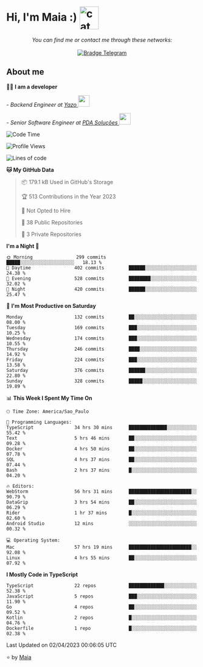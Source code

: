 <h1 align="left">Hi, I'm Maia :) 
<img src="https://emojis.slackmojis.com/emojis/images/1643509834/36299/black-cat.gif?1643509834" width="50" height="60" align="center"  alt="cat"/>
</h1>

<p align="center">
    <i>You can find me or contact me through these networks:</i>
    <br/><br/>
    <a href="https://t.me/mrootx" target="_blank">
        <img src="https://img.shields.io/badge/-Telegram-2CA5E0?logo=telegram&style=flat&logoColor=white" alt="Bradge Telegram" />
    </a>
</p>

## About me

:technologist: <strong>I am a developer</strong> <br>

<p><em> - Backend Engineer at <a href="https://yazo.com.br/">Yazo
</a><img src="https://media.giphy.com/media/WUlplcMpOCEmTGBtBW/giphy.gif" width="30"> 
</em></p>

<p><em> - Senior Software Engineer at <a href="https://pdasolucoes.com.br">PDA Soluções
</a><img src="https://media.giphy.com/media/WUlplcMpOCEmTGBtBW/giphy.gif" width="30"> 
</em></p>

<!--START_SECTION:waka-->
![Code Time](http://img.shields.io/badge/Code%20Time-1%2C906%20hrs%2025%20mins-blue)

![Profile Views](http://img.shields.io/badge/Profile%20Views-7-blue)

![Lines of code](https://img.shields.io/badge/From%20Hello%20World%20I%27ve%20Written-379.5%20thousand%20lines%20of%20code-blue)

**🐱 My GitHub Data** 

> 📦 179.1 kB Used in GitHub's Storage 
 > 
> 🏆 513 Contributions in the Year 2023
 > 
> 🚫 Not Opted to Hire
 > 
> 📜 38 Public Repositories 
 > 
> 🔑 3 Private Repositories 
 > 
**I'm a Night 🦉** 

```text
🌞 Morning                299 commits         █████░░░░░░░░░░░░░░░░░░░░   18.13 % 
🌆 Daytime                402 commits         ██████░░░░░░░░░░░░░░░░░░░   24.38 % 
🌃 Evening                528 commits         ████████░░░░░░░░░░░░░░░░░   32.02 % 
🌙 Night                  420 commits         ██████░░░░░░░░░░░░░░░░░░░   25.47 % 
```
📅 **I'm Most Productive on Saturday** 

```text
Monday                   132 commits         ██░░░░░░░░░░░░░░░░░░░░░░░   08.00 % 
Tuesday                  169 commits         ███░░░░░░░░░░░░░░░░░░░░░░   10.25 % 
Wednesday                174 commits         ███░░░░░░░░░░░░░░░░░░░░░░   10.55 % 
Thursday                 246 commits         ████░░░░░░░░░░░░░░░░░░░░░   14.92 % 
Friday                   224 commits         ███░░░░░░░░░░░░░░░░░░░░░░   13.58 % 
Saturday                 376 commits         ██████░░░░░░░░░░░░░░░░░░░   22.80 % 
Sunday                   328 commits         █████░░░░░░░░░░░░░░░░░░░░   19.89 % 
```


📊 **This Week I Spent My Time On** 

```text
🕑︎ Time Zone: America/Sao_Paulo

💬 Programming Languages: 
TypeScript               34 hrs 30 mins      ██████████████░░░░░░░░░░░   55.42 % 
Text                     5 hrs 46 mins       ██░░░░░░░░░░░░░░░░░░░░░░░   09.28 % 
Docker                   4 hrs 50 mins       ██░░░░░░░░░░░░░░░░░░░░░░░   07.78 % 
SQL                      4 hrs 37 mins       ██░░░░░░░░░░░░░░░░░░░░░░░   07.44 % 
Bash                     2 hrs 37 mins       █░░░░░░░░░░░░░░░░░░░░░░░░   04.20 % 

🔥 Editors: 
WebStorm                 56 hrs 31 mins      ███████████████████████░░   90.79 % 
DataGrip                 3 hrs 54 mins       ██░░░░░░░░░░░░░░░░░░░░░░░   06.29 % 
Rider                    1 hr 37 mins        █░░░░░░░░░░░░░░░░░░░░░░░░   02.60 % 
Android Studio           12 mins             ░░░░░░░░░░░░░░░░░░░░░░░░░   00.32 % 

💻 Operating System: 
Mac                      57 hrs 19 mins      ███████████████████████░░   92.08 % 
Linux                    4 hrs 55 mins       ██░░░░░░░░░░░░░░░░░░░░░░░   07.92 % 
```

**I Mostly Code in TypeScript** 

```text
TypeScript               22 repos            █████████████░░░░░░░░░░░░   52.38 % 
JavaScript               5 repos             ███░░░░░░░░░░░░░░░░░░░░░░   11.90 % 
Go                       4 repos             ██░░░░░░░░░░░░░░░░░░░░░░░   09.52 % 
Kotlin                   2 repos             █░░░░░░░░░░░░░░░░░░░░░░░░   04.76 % 
Dockerfile               1 repo              █░░░░░░░░░░░░░░░░░░░░░░░░   02.38 % 
```




 Last Updated on 02/04/2023 00:06:05 UTC
<!--END_SECTION:waka-->

⭐️ by [Maia](https://github.com/gabrielmaialva33/)


